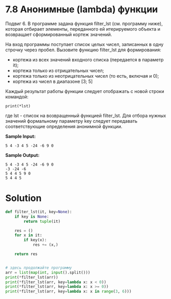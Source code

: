 # 7.8 Анонимные (lambda) функции

Подвиг 6. В программе задана функция filter_lst (см. программу ниже), которая отбирает элементы, переданного ей
итерируемого объекта и возвращает сформированный кортеж значений.

На вход программы поступает список целых чисел, записанных в одну строчку через пробел. Вызовите функцию filter_lst для
формирования:

- кортежа из всех значений входного списка (передается в параметр it);
- кортежа только из отрицательных чисел;
- кортежа только из неотрицательных чисел (то есть, включая и 0);
- кортежа из чисел в диапазоне [3; 5]

Каждый результат работы функции следует отображать с новой строки командой:

```
print(*lst)
```

где lst - список на возвращенный функцией filter_lst. Для отбора нужных значений формальному параметру key следует
передавать соответствующие определения анонимной функции.

**Sample Input:**

```
5 4 -3 4 5 -24 -6 9 0
```

**Sample Output:**

```
5 4 -3 4 5 -24 -6 9 0
-3 -24 -6
5 4 4 5 9 0
5 4 4 5
```

# Solution

```python
def filter_lst(it, key=None):
    if key is None:
        return tuple(it)

    res = ()
    for x in it:
        if key(x):
            res += (x,)

    return res


# здесь продолжайте программу
arr = list(map(int, input().split()))
print(*filter_lst(arr))
print(*filter_lst(arr, key=lambda x: x < 0))
print(*filter_lst(arr, key=lambda x: x >= 0))
print(*filter_lst(arr, key=lambda x: x in range(3, 6)))
```